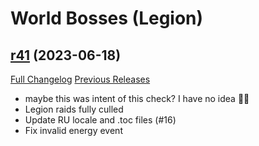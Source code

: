 # <DBM> World Bosses (Legion)

## [r41](https://github.com/DeadlyBossMods/DBM-Legion/tree/r41) (2023-06-18)
[Full Changelog](https://github.com/DeadlyBossMods/DBM-Legion/compare/r40...r41) [Previous Releases](https://github.com/DeadlyBossMods/DBM-Legion/releases)

- maybe this was intent of this check? I have no idea 🤷‍♂️  
- Legion raids fully culled  
- Update RU locale and .toc files (#16)  
- Fix invalid energy event  
